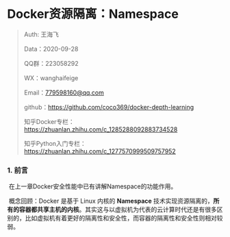 # Docker资源隔离：Namespace

> Auth: 王海飞
>
> Data：2020-09-28
>
> QQ群：223058292
>
> WX：wanghaifeige
>
> Email：779598160@qq.com
>
> github：https://github.com/coco369/docker-depth-learning
>
> 知乎Docker专栏：<https://zhuanlan.zhihu.com/c_1285288092883734528>
>
> 知乎Python入门专栏：<https://zhuanlan.zhihu.com/c_1277570999509757952>

### 1. 前言

​	在上一章Docker安全性能中已有讲解Namespace的功能作用。

​	概念回顾：Docker 是基于 Linux 内核的 **Namespace** 技术实现资源隔离的，**所有的容器都共享主机的内核**。其实这与以虚拟机为代表的云计算时代还是有很多区别的，比如虚拟机有着更好的隔离性和安全性，而容器的隔离性和安全性则相对较弱。

